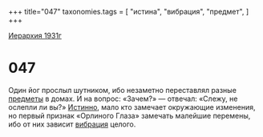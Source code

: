 +++
title="047"
taxonomies.tags = [
"истина",
"вибрация",
"предмет",
]
+++

[Иерархия 1931г](/agni/19312)

# 047
Один йог прослыл шутником, ибо незаметно переставлял разные [предметы](/tags/предмет) в домах. И на вопрос: «Зачем?» — отвечал: «Слежу, не ослепли ли вы?» [Истинно](/tags/истина), мало кто замечает окружающие изменения, но первый признак «Орлиного Глаза» замечать малейшие перемены, ибо от них зависит [вибрация](/tags/вибрация) целого.   


